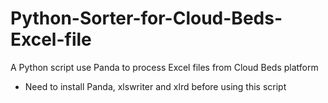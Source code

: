 # Python-Sorter-for-Cloud-Beds-Excel-file
A Python script use Panda to process Excel files from Cloud Beds platform
- Need to install Panda, xlswriter and xlrd before using this script
